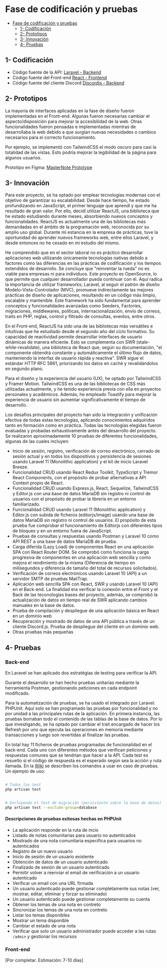# Fase de codificación y pruebas

- [Fase de codificación y pruebas](#fase-de-codificación-y-pruebas)
  - [1- Codificación](#1--codificación)
  - [2- Prototipos](#2--prototipos)
  - [3- Innovación](#3--innovación)
  - [4- Pruebas](#4--pruebas)

## 1- Codificación

- Código fuente de la API: [Laravel - Backend](../src/backend)
- Código fuente del Front-end [React - Frontend](../src/frontend)
- Código fuente del cliente Discord [Discordjs - Backend](../src/discord-client)

## 2- Prototipos

La mayoría de interfaces aplicadas en la fase de diseño fueron implementadas en el Front-end. Algunas fueron necesarias cambiar el aspecto/disposición para mejorar la accesibilidad de la web.
Otras funcionalidades fueron pensadas e implementadas mientras de desarrollaba la web debido a que surgían nuevas necesidades o cambios necesarios para el correcto funcionamiento.

Por ejemplo, se implementó con TailwindCSS el modo oscuro para casi la totalidad de las vistas. Esto podría mejorar la legibilidad de la página para algunos usuarios.

Prototipo en Figma: [MasterNote Prototype](https://www.figma.com/design/XlZOYGJrZ836MshdTVzDhA/MasterNote-Web-App-Prototype?node-id=1-8&t=hSd4yztY04ZKb3wN-1)

## 3- Innovación

Para este proyecto, se ha optado por emplear tecnologías modernas con el objetivo de garantizar su escalabilidad. Desde hace tiempo, he estado profundizando en JavaScript, el primer lenguaje que aprendí y que me ha resultado de gran valor. Por ello, decidí utilizar ReactJS, una biblioteca que he estado estudiando durante meses, absorbiendo nuevos conceptos y funcionalidades. ReactJS es actualmente una de las bibliotecas más demandadas en el ámbito de la programación web, reconocida por su amplio uso global. Durante mi estancia en la empresa de prácticas, tuve la oportunidad de aprender nuevos frameworks web, entre ellos Laravel, y desde entonces no he cesado en mi estudio del mismo.

He comprendido que en el sector laboral no es práctico desarrollar aplicaciones web utilizando únicamente tecnologías nativas debido a factores como las diferencias en las prácticas de codificación y los tiempos extendidos de desarrollo. Se concluye que "reinventar la rueda" no es viable para empresas ni para individuos. Este proyecto es OpenSource, lo que permite que cualquier desarrollador pueda continuar con él. Aquí radica la importancia de utilizar frameworks; Laravel, al seguir el patrón de diseño Modelo-Vista-Controlador (MVC), promueve indirectamente las mejores prácticas de diseño de aplicaciones, resultando en un código más limpio, escalable y mantenible. Este framework ha sido fundamental para aprender conceptos y funcionalidades avanzadas como Seeders, Factories, migraciones, middlewares, políticas, internacionalización, envío de correos, traits en PHP, reglas, control y filtrado de consultas, eventos, entre otros.

En el Front-end, ReactJS ha sido una de las bibliotecas más versátiles e intuitivas que he estudiado desde el segundo año del ciclo formativo. Su capacidad de reactividad permite desarrollar interfaces de usuario dinámicas de manera eficiente. Esto se complementa con SWR (stale-while-revalidate), una biblioteca de React que, según su documentación, "el componente obtendrá constante y automáticamente el último flujo de datos, manteniendo la interfaz de usuario rápida y reactiva". SWR sigue el estándar HTTP RFC 5861, priorizando los datos en caché y revalidándolos en segundo plano.

Para el diseño y la experiencia del usuario (UX), he optado por TailwindCSS y Framer Motion. TailwindCSS es una de las bibliotecas de CSS más utilizadas actualmente, y he tenido experiencia previa con ella en proyectos personales y académicos. Además, he empleado Toastify para mejorar la experiencia de usuario sin aumentar significativamente el tiempo de desarrollo.

Los desafíos principales del proyecto han sido la integración y unificación efectiva de todas estas tecnologías, aplicando conocimientos adquiridos tanto en formación como en práctica. Todas las tecnologías elegidas fueron evaluadas y probadas exhaustivamente antes del desarrollo del proyecto. Se realizaron aproximadamente 10 pruebas de diferentes funcionalidades, algunas de las cuales incluyen:

- Inicio de sesión, registro, verificación de correo electrónico, cerrado de sesión actual y en todos los dispositivos y persistencia de sesiones usando Laravel 11 (Monolithic application) y el kit de inicio Laravel Breeze.
- Funcionalidad CRUD usando React Redux Toolkit, TypeScript y Tremor React Components, con el propósito de probar alternativas a API Context propio de React.
- Funcionalidad CRUD usando Express.js, React, Sequelize, TailwindCSS y Editor.js con una base de datos MariaDB sin registro ni control de usuarios con el propósito de probar la librería en un entorno familiarizado.
- Funcionalidad CRUD usando Laravel 11 (Monolithic application) y Editor.js con subida de ficheros (editorjs/image) usando una base de datos MariaDB sin registro ni control de usuarios. El propósito de esta prueba fue comprobar el funcionamiento de Editorjs con diferentes tipos de bloques y en un entorno fuera de JavaScript.
- Pruebas de consultas y respuestas usando Postman y Laravel 10 como API REST a una base de datos MariaDB de prueba.
- Carga diferida (Lazy Load) de componentes React en una aplicación SPA con React Router DOM. Se comprobó como funciona la carga progresiva de componentes en una aplicación web sencilla y como mejora el rendimiento de la misma (Diferencia de tiempo en milisegundos y diferencia de tamaño del total de recursos solicitados).
- Verificación de correos electrónicos usando Laravel 10 (API) a un servidor SMTP de pruebas MailTrap.
- Aplicación web sencilla SPA con React, SWR y usando Laravel 10 (API) en el Back-end. La finalidad era verificar la conexión entre el Front y el Back de las teconologías bases del proyecto, además, se comprobó la actualización de datos en tiempo real de SWR aplicando cambios manuales en la base de datos.
- Prueba de compilación y despliegue de una aplicación básica en React en un dominio web
- Recuperación y mostrado de datos de una API pública a través de un cliente Discord.js. Prueba de despliegue del cliente en un dominio web.
- Otras pruebas más pequeñas

## 4- Pruebas

### Back-end

En Laravel se han aplicado dos estratégias de testing para verificar la API.

Durante el desarrollo se han hecho pruebas unitarias mediante la herramienta Postman, gestionando peticiones en cada endpoint modificado.

Para la automatización de pruebas, se ha usado el integrado por Laravel: PHPUnit. Aquí solo se han programado las pruebas por funcionalidad y no por unidad a las principales rutas de la aplicación.
En primera instancia, las pruebas borraban todo el contenido de las tablas de la base de datos. Por lo que investigando, se ha optado por cambiar el trait encargado de hacer los Refresh por uno que ejecuta las operaciones en memoria mediante transacciones y luego son revertidas al finalizar las pruebas.

En total hay 11 ficheros de pruebas programadas de funcionalidad en el back-end. Cada uno con diferentes métodos que verifican peticiones y respuestas comunes que se tendrían que hacer a la API. Cada test es resuelto si el código de respuesta es el esperado según sea la acción y ruta llamada. En la [Wiki](https://github.com/tianqueal/Proxecto-DAW-23-24/wiki/ES_DOCS#pruebas) se describen los comandos a usar en caso de pruebas. Un ejemplo de uso:

```bash

# Todos los test
php artisan test

```

```bash

# Excluyendo el test de migración (persistente sobre la base de datos)
php artisan test --exclude-group=database

```

#### Descripciones de pruebas exitosas hechas en PHPUnit

- La aplicación responde en la ruta de incio
- Listado de notas comunitarias para usuario no autenticados
- Mostrado de una nota comunitaria específica para usuarios no autenticados
- Registro de un nuevo usuario
- Inicio de sesión de un usuario existente
- Obtención de datos de un usuario autenticado
- Finalizado de sesión de un usuario autenticado
- Permitir volver a reenviar el email de verificación a un usuario autenticado
- Verificar un email con una URL firmada
- Un usuario autenticado puede gestionar completamente sus notas (ver, mostrar, editar, eliminar y forzar su eliminado)
- Un usuario autenticado puede gestionar completamente su cuenta
- Obtener los temas de una nota en contreto
- Sincronizar los temas de una nota en contreto
- Listar los temas disponibles
- Mostrar un tema disponible
- Cambiar el estado de una nota
- Verificar que solo un usuario administrador puede acceder a las rutas ``/admin`` y gestionar los recursos

### Front-end

[Por completar. Estimación: 7-10 días]
